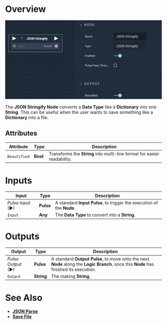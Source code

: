 # Overview

![The JSON Stringify Node.](../../.gitbook/assets/jsonstringify.png)

The **JSON Stringify Node** converts a **Data Type** like a **Dictionary** into one **String**. This can be useful when the user wants to save something like a **Dictionary** into a file. 


## Attributes

| Attribute | Type | Description |
|---|---|---|
|`Beautified`|**Bool**|Transforms the **String** into multi-line format for easier readability.|

# Inputs

|Input|Type|Description|
|---|---|---|
|*Pulse Input* (►)|**Pulse**|A standard **Input Pulse**, to trigger the execution of the **Node**.|
|`Input`|**Any**|The **Data Type** to convert into a **String**.|

# Outputs

|Output|Type|Description|
|---|---|---|
|*Pulse Output* (►)|**Pulse**|A standard **Output Pulse**, to move onto the next **Node** along the **Logic Branch**, once this **Node** has finished its execution.|
|`Output`|**String**|The making **String**.|

# See Also

* [**JSON Parse**](jsonparse.md)
* [**Save File**](../io/savefile.md)

